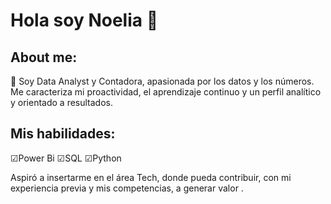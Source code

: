 # Hola soy Noelia 👋

## About me:

👩 Soy Data Analyst y Contadora, apasionada por los datos y los números. 
Me caracteriza mi proactividad,  el aprendizaje continuo y un perfil analítico y orientado a resultados. 

## Mis habilidades:

☑Power Bi
☑SQL
☑Python


Aspiró a insertarme en el área Tech, donde pueda contribuir, con mi experiencia previa y mis competencias, a generar valor .



<!--
**nadagio/nadagio** is a ✨ _special_ ✨ repository because its `README.md` (this file) appears on your GitHub profile.

Here are some ideas to get you started:

- 🔭 I’m currently working on ...
- 🌱 I’m currently learning ...
- 👯 I’m looking to collaborate on ...
- 🤔 I’m looking for help with ...
- 💬 Ask me about ...
- 📫 How to reach me: ...
- 😄 Pronouns: ...
- ⚡ Fun fact: ...
-->
